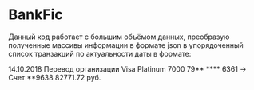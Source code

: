 # BankFic
Данный код работает с большим объёмом данных, преобразую полученные массивы информации в формате json в упорядоченный список транзакций по актуальности даты в формате: 

14.10.2018 Перевод организации
Visa Platinum 7000 79** **** 6361 -> Счет **9638
82771.72 руб.
